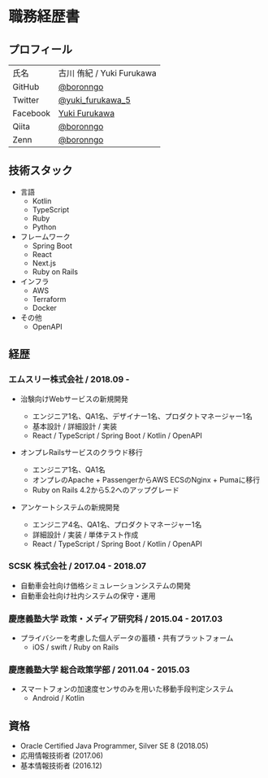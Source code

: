# 職務経歴書

## プロフィール

|          |                                                               |
| -------- | ------------------------------------------------------------- |
| 氏名     | 古川 侑紀 / Yuki Furukawa                                     |
| GitHub   | [@boronngo](https://github.com/boronngo/)                     |
| Twitter  | [@yuki_furukawa_5](https://twitter.com/yuki_furukawa_5)       |
| Facebook | [Yuki Furukawa](https://www.facebook.com/yuki.furukawa.3388/) |
| Qiita    | [@boronngo](https://qiita.com/boronngo)                       |
| Zenn     | [@boronngo](https://zenn.dev/boronngo)                        |

## 技術スタック

- 言語
  - Kotlin
  - TypeScript
  - Ruby
  - Python
- フレームワーク
  - Spring Boot
  - React
  - Next.js
  - Ruby on Rails
- インフラ
  - AWS
  - Terraform
  - Docker
- その他
  - OpenAPI

## 経歴

### エムスリー株式会社 / 2018.09 -

- 治験向けWebサービスの新規開発

  - エンジニア1名、QA1名、デザイナー1名、プロダクトマネージャー1名
  - 基本設計 / 詳細設計 / 実装
  - React / TypeScript / Spring Boot / Kotlin / OpenAPI

- オンプレRailsサービスのクラウド移行

  - エンジニア1名、QA1名
  - オンプレのApache + PassengerからAWS ECSのNginx + Pumaに移行
  - Ruby on Rails 4.2から5.2へのアップグレード

- アンケートシステムの新規開発
  - エンジニア4名、QA1名、プロダクトマネージャー1名
  - 詳細設計 / 実装 / 単体テスト作成
  - React / TypeScript / Spring Boot / Kotlin / OpenAPI

### SCSK 株式会社 / 2017.04 - 2018.07

- 自動車会社向け価格シミュレーションシステムの開発
- 自動車会社向け社内システムの保守・運用

### 慶應義塾大学 政策・メディア研究科 / 2015.04 - 2017.03

- プライバシーを考慮した個人データの蓄積・共有プラットフォーム
  - iOS / swift / Ruby on Rails

### 慶應義塾大学 総合政策学部 / 2011.04 - 2015.03

- スマートフォンの加速度センサのみを用いた移動手段判定システム
  - Android / Kotlin

## 資格

- Oracle Certified Java Programmer, Silver SE 8 (2018.05)
- 応用情報技術者 (2017.06)
- 基本情報技術者 (2016.12)
